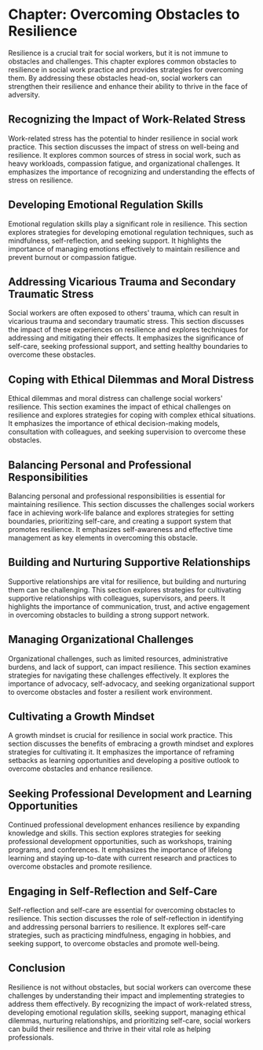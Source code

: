Chapter: Overcoming Obstacles to Resilience
===========================================

Resilience is a crucial trait for social workers, but it is not immune to obstacles and challenges. This chapter explores common obstacles to resilience in social work practice and provides strategies for overcoming them. By addressing these obstacles head-on, social workers can strengthen their resilience and enhance their ability to thrive in the face of adversity.

Recognizing the Impact of Work-Related Stress
---------------------------------------------

Work-related stress has the potential to hinder resilience in social work practice. This section discusses the impact of stress on well-being and resilience. It explores common sources of stress in social work, such as heavy workloads, compassion fatigue, and organizational challenges. It emphasizes the importance of recognizing and understanding the effects of stress on resilience.

Developing Emotional Regulation Skills
--------------------------------------

Emotional regulation skills play a significant role in resilience. This section explores strategies for developing emotional regulation techniques, such as mindfulness, self-reflection, and seeking support. It highlights the importance of managing emotions effectively to maintain resilience and prevent burnout or compassion fatigue.

Addressing Vicarious Trauma and Secondary Traumatic Stress
----------------------------------------------------------

Social workers are often exposed to others' trauma, which can result in vicarious trauma and secondary traumatic stress. This section discusses the impact of these experiences on resilience and explores techniques for addressing and mitigating their effects. It emphasizes the significance of self-care, seeking professional support, and setting healthy boundaries to overcome these obstacles.

Coping with Ethical Dilemmas and Moral Distress
-----------------------------------------------

Ethical dilemmas and moral distress can challenge social workers' resilience. This section examines the impact of ethical challenges on resilience and explores strategies for coping with complex ethical situations. It emphasizes the importance of ethical decision-making models, consultation with colleagues, and seeking supervision to overcome these obstacles.

Balancing Personal and Professional Responsibilities
----------------------------------------------------

Balancing personal and professional responsibilities is essential for maintaining resilience. This section discusses the challenges social workers face in achieving work-life balance and explores strategies for setting boundaries, prioritizing self-care, and creating a support system that promotes resilience. It emphasizes self-awareness and effective time management as key elements in overcoming this obstacle.

Building and Nurturing Supportive Relationships
-----------------------------------------------

Supportive relationships are vital for resilience, but building and nurturing them can be challenging. This section explores strategies for cultivating supportive relationships with colleagues, supervisors, and peers. It highlights the importance of communication, trust, and active engagement in overcoming obstacles to building a strong support network.

Managing Organizational Challenges
----------------------------------

Organizational challenges, such as limited resources, administrative burdens, and lack of support, can impact resilience. This section examines strategies for navigating these challenges effectively. It explores the importance of advocacy, self-advocacy, and seeking organizational support to overcome obstacles and foster a resilient work environment.

Cultivating a Growth Mindset
----------------------------

A growth mindset is crucial for resilience in social work practice. This section discusses the benefits of embracing a growth mindset and explores strategies for cultivating it. It emphasizes the importance of reframing setbacks as learning opportunities and developing a positive outlook to overcome obstacles and enhance resilience.

Seeking Professional Development and Learning Opportunities
-----------------------------------------------------------

Continued professional development enhances resilience by expanding knowledge and skills. This section explores strategies for seeking professional development opportunities, such as workshops, training programs, and conferences. It emphasizes the importance of lifelong learning and staying up-to-date with current research and practices to overcome obstacles and promote resilience.

Engaging in Self-Reflection and Self-Care
-----------------------------------------

Self-reflection and self-care are essential for overcoming obstacles to resilience. This section discusses the role of self-reflection in identifying and addressing personal barriers to resilience. It explores self-care strategies, such as practicing mindfulness, engaging in hobbies, and seeking support, to overcome obstacles and promote well-being.

Conclusion
----------

Resilience is not without obstacles, but social workers can overcome these challenges by understanding their impact and implementing strategies to address them effectively. By recognizing the impact of work-related stress, developing emotional regulation skills, seeking support, managing ethical dilemmas, nurturing relationships, and prioritizing self-care, social workers can build their resilience and thrive in their vital role as helping professionals.
